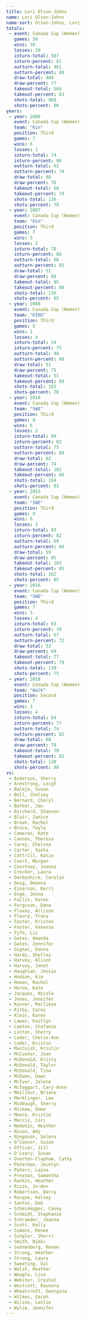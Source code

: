 ```yaml
---
title: Lori Olson-Johns
name: Lori Olson-Johns
name-sort: Olson-Johns, Lori
totals:
 - event: Canada Cup (Women)
   games: 50
   wins: 30
   losses: 20
   inturn-total: 507
   inturn-percent: 81
   outturn-total: 461
   outturn-percent: 80
   draw-total: 404
   draw-percent: 77
   takeout-total: 564
   takeout-percent: 83
   shots-total: 968
   shots-percent: 80
years:
 - year: 2006
   event: Canada Cup (Women)
   team: "Kin"
   position: Third
   games: 7
   wins: 6
   losses: 1
   inturn-total: 74
   inturn-percent: 80
   outturn-total: 62
   outturn-percent: 74
   draw-total: 68
   draw-percent: 76
   takeout-total: 68
   takeout-percent: 79
   shots-total: 136
   shots-percent: 78
 - year: 2007
   event: Canada Cup (Women)
   team: "Kin"
   position: Third
   games: 7
   wins: 5
   losses: 2
   inturn-total: 70
   inturn-percent: 86
   outturn-total: 66
   outturn-percent: 83
   draw-total: 51
   draw-percent: 80
   takeout-total: 85
   takeout-percent: 88
   shots-total: 136
   shots-percent: 85
 - year: 2008
   event: Canada Cup (Women)
   team: "KING"
   position: Third
   games: 5
   wins: 1
   losses: 4
   inturn-total: 54
   inturn-percent: 75
   outturn-total: 48
   outturn-percent: 80
   draw-total: 51
   draw-percent: 75
   takeout-total: 51
   takeout-percent: 80
   shots-total: 102
   shots-percent: 78
 - year: 2014
   event: Canada Cup (Women)
   team: "SWE"
   position: Third
   games: 8
   wins: 6
   losses: 2
   inturn-total: 89
   inturn-percent: 82
   outturn-total: 75
   outturn-percent: 80
   draw-total: 62
   draw-percent: 74
   takeout-total: 102
   takeout-percent: 86
   shots-total: 164
   shots-percent: 81
 - year: 2015
   event: Canada Cup (Women)
   team: "SWE"
   position: Third
   games: 9
   wins: 6
   losses: 3
   inturn-total: 93
   inturn-percent: 82
   outturn-total: 69
   outturn-percent: 89
   draw-total: 59
   draw-percent: 85
   takeout-total: 103
   takeout-percent: 85
   shots-total: 162
   shots-percent: 85
 - year: 2016
   event: Canada Cup (Women)
   team: "SWE"
   position: Third
   games: 7
   wins: 3
   losses: 4
   inturn-total: 63
   inturn-percent: 78
   outturn-total: 67
   outturn-percent: 72
   draw-total: 53
   draw-percent: 69
   takeout-total: 77
   takeout-percent: 79
   shots-total: 130
   shots-percent: 75
 - year: 2018
   event: Canada Cup (Women)
   team: "Walk"
   position: Second
   games: 7
   wins: 3
   losses: 4
   inturn-total: 64
   inturn-percent: 77
   outturn-total: 74
   outturn-percent: 82
   draw-total: 60
   draw-percent: 78
   takeout-total: 78
   takeout-percent: 82
   shots-total: 138
   shots-percent: 80
vs:
 - Anderson, Sherry
 - Armstrong, Leigh
 - Baleja, Susan
 - Bell, Chelsey
 - Bernard, Cheryl
 - Betker, Jan
 - Birchard, Shannon
 - Blair, Janice
 - Brown, Rachel
 - Bruce, Twyla
 - Cameron, Kate
 - Cannon, Theresa
 - Carey, Chelsea
 - Carter, Sasha
 - Cottrill, Katie
 - Court, Morgan
 - Courtney, Joanne
 - Crocker, Laura
 - Darbyshire, Carolyn
 - Doig, Deanna
 - Einarson, Kerri
 - Enge, Jenna
 - Fallis, Karen
 - Ferguson, Dana
 - Flaxey, Allison
 - Fleury, Tracy
 - Foster, Kristen
 - Foster, Vanessa
 - Fyfe, Liz
 - Gates, Amanda
 - Gates, Jennifer
 - Gignac, Donna
 - Hardy, Shelley
 - Harvey, Alison
 - Harvey, Janet
 - Haughian, Jessie
 - Hodson, Kim
 - Homan, Rachel
 - Horne, Kate
 - Jacques, Nicole
 - Jones, Jennifer
 - Kasner, Marliese
 - Kirby, Carey
 - Klein, Karen
 - Lawes, Kaitlyn
 - Lawton, Stefanie
 - Linton, Sherry
 - Loder, Cherie-Ann
 - Loder, Kristin
 - MacCuish, Kristin
 - McCusker, Joan
 - McDonald, Kristy
 - McDonald, Taylor
 - McDonald, Tina
 - McEwen, Dawn
 - McIvor, Jolene
 - McTaggart, Cary-Anne
 - Meilleur, Briane
 - Merklinger, Lee
 - Middaugh, Sherry
 - Miskew, Emma
 - Moore, Kristie
 - Morris, Cori
 - Nedohin, Heather
 - Nixon, Amy
 - Njegovan, Selena
 - O'Connor, Susan
 - Officer, Jill
 - O'Leary, Susan
 - Overton-Clapham, Cathy
 - Peterman, Jocelyn
 - Peters, Laine
 - Preston, Samantha
 - Rankin, Heather
 - Rizzo, Jo-Ann
 - Robertson, Darcy
 - Rocque, Kelsey
 - Santos, Deb
 - Scheidegger, Casey
 - Schmidt, Stephanie
 - Schraeder, Jeanna
 - Scott, Kelly
 - Simons, Renee
 - Singler, Sherri
 - Smith, Nikki
 - Sonnenberg, Renee
 - Strong, Heather
 - Strong, Laura
 - Sweeting, Val
 - Walsh, Heather
 - Weagle, Lisa
 - Webster, Crystal
 - Westcott, Raunora
 - Wheatcroft, Georgina
 - Wilkes, Sarah
 - Wilson, Leslie
 - Wylie, Jennifer
---
```

